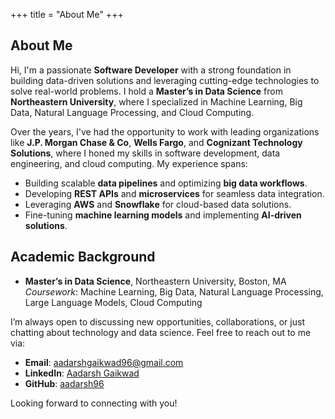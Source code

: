 +++
title = "About Me"
+++

## About Me

Hi, I'm a passionate **Software Developer** with a strong foundation in building data-driven solutions and leveraging cutting-edge technologies to solve real-world problems. I hold a **Master’s in Data Science** from **Northeastern University**, where I specialized in Machine Learning, Big Data, Natural Language Processing, and Cloud Computing.

Over the years, I've had the opportunity to work with leading organizations like **J.P. Morgan Chase & Co**, **Wells Fargo**, and **Cognizant Technology Solutions**, where I honed my skills in software development, data engineering, and cloud computing. My experience spans:
- Building scalable **data pipelines** and optimizing **big data workflows**.
- Developing **REST APIs** and **microservices** for seamless data integration.
- Leveraging **AWS** and **Snowflake** for cloud-based data solutions.
- Fine-tuning **machine learning models** and implementing **AI-driven solutions**.

## Academic Background
- **Master’s in Data Science**, Northeastern University, Boston, MA  
  *Coursework*: Machine Learning, Big Data, Natural Language Processing, Large Language Models, Cloud Computing

I’m always open to discussing new opportunities, collaborations, or just chatting about technology and data science. Feel free to reach out to me via:
- **Email**: [aadarshgaikwad96@gmail.com](mailto:aadarshgaikwad96@gmail.com)
- **LinkedIn**: [Aadarsh Gaikwad](https://www.linkedin.com/in/aadarsh-gaikwad-940549a5/)
- **GitHub**: [aadarsh96](https://github.com/aadarsh96)

Looking forward to connecting with you!
